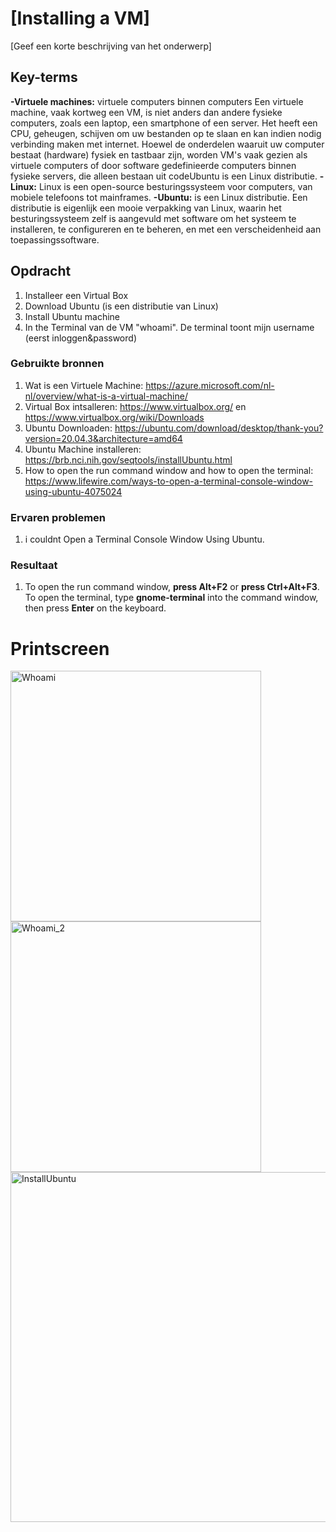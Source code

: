 # [Installing a VM]
[Geef een korte beschrijving van het onderwerp]

## Key-terms
**-Virtuele machines:** virtuele computers binnen computers
Een virtuele machine, vaak kortweg een VM, is niet anders dan andere fysieke computers, zoals een laptop, een smartphone of een server.
Het heeft een CPU, geheugen, schijven om uw bestanden op te slaan en kan indien nodig verbinding maken met internet.
Hoewel de onderdelen waaruit uw computer bestaat (hardware) fysiek en tastbaar zijn, worden VM's vaak gezien als virtuele computers 
of door software gedefinieerde computers binnen fysieke servers, die alleen bestaan uit codeUbuntu is een Linux distributie.
**-Linux:** Linux is een open-source besturingssysteem voor computers, van mobiele telefoons tot mainframes. 
**-Ubuntu:** is een Linux distributie. Een distributie is eigenlijk een mooie verpakking van Linux, 
waarin het besturingssysteem zelf is aangevuld met software om het systeem te installeren, 
te configureren en te beheren, en met een verscheidenheid aan toepassingssoftware.

## Opdracht
1. Installeer een Virtual Box
2. Download Ubuntu (is een distributie van Linux)
3. Install Ubuntu machine
4. In the Terminal van de VM "whoami". De terminal toont mijn username (eerst inloggen&password)


### Gebruikte bronnen
1. Wat is een Virtuele Machine: https://azure.microsoft.com/nl-nl/overview/what-is-a-virtual-machine/
2. Virtual Box intsalleren: https://www.virtualbox.org/ en https://www.virtualbox.org/wiki/Downloads
3. Ubuntu Downloaden: https://ubuntu.com/download/desktop/thank-you?version=20.04.3&architecture=amd64
4. Ubuntu Machine installeren: https://brb.nci.nih.gov/seqtools/installUbuntu.html
5. How to open the run command window and how to open the terminal: https://www.lifewire.com/ways-to-open-a-terminal-console-window-using-ubuntu-4075024

### Ervaren problemen
1. i couldnt Open a Terminal Console Window Using Ubuntu. 

### Resultaat
1. To open the run command window, **press Alt+F2** or **press Ctrl+Alt+F3**.
To open the terminal, type **gnome-terminal** into the command window, 
then press **Enter** on the keyboard.

# Printscreen
<img width="401" alt="Whoami" src="https://user-images.githubusercontent.com/95620804/145205823-fb4fc252-aecf-4760-af15-56f39edc8e60.png">
<img width="401" alt="Whoami_2" src="https://user-images.githubusercontent.com/95620804/145205886-58aaed24-365e-47fb-904e-c3c82864d5bc.png">
<img width="560" alt="InstallUbuntu" src="https://user-images.githubusercontent.com/95620804/145206205-93a36853-c2fa-4b14-9f46-e0df1f941577.png">
